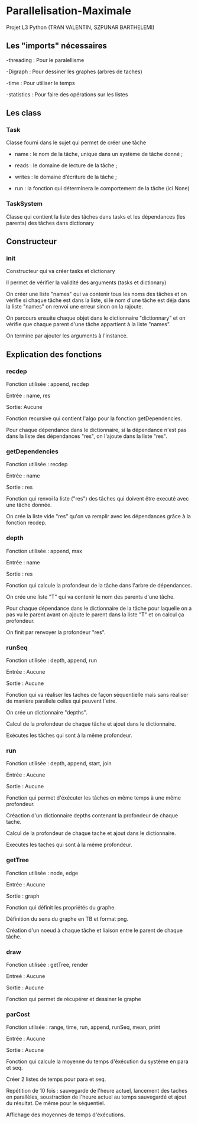 # Parallelisation-Maximale
Projet L3 Python (TRAN VALENTIN, SZPUNAR BARTHELEMI)

## Les "imports" nécessaires

-threading : Pour le paralellisme 

-Digraph : Pour dessiner les graphes (arbres de taches)

-time : Pour utiliser le temps 

-statistics : Pour faire des opérations sur les listes

## Les class

### Task
Classe fourni dans le sujet qui permet de créer une tâche

- name : le nom de la tâche, unique dans un système de tâche donné ;

- reads : le domaine de lecture de la tâche ;

- writes : le domaine d’écriture de la tâche ;

- run : la fonction qui déterminera le comportement de la tâche (ici None)

### TaskSystem
Classe qui contient la liste des tâches dans tasks 
et les dépendances (les parents) des tâches dans dictionary

## Constructeur

### __init__
Constructeur qui va créer tasks et dictionary

Il permet de vérifier la validité des arguments (tasks et dictionary)

On créer une liste "names" qui va contenir tous les noms des tâches et on vérifie si chaque tâche est dans la liste,
si le nom d'une tâche est déja dans la liste "names" on renvoi une erreur sinon on la rajoute.

On parcours ensuite chaque objet dans le dictionnaire "dictionnary" et on vérifie que chaque parent d'une tâche appartient à la liste "names".

On termine par ajouter les arguments à l'instance.

## Explication des fonctions

### recdep
Fonction utilisée : append, recdep


Entrée : name, res


Sortie: Aucune



Fonction recursive qui contient l'algo pour la fonction getDependencies.

Pour chaque dépendance dans le dictionnaire, si la dépendance n'est pas dans la liste des dépendances "res", 
on l'ajoute dans la liste "res".

### getDependencies
Fonction utilisée : recdep


Entrée : name


Sortie : res



Fonction qui renvoi la liste ("res") des tâches qui doivent être executé avec une tâche donnée.

On crée la liste vide "res" qu'on va remplir avec les dépendances grâce à la fonction recdep.

### depth
Fonction utilisée : append, max

Entrée : name

Sortie : res

Fonction qui calcule la profondeur de la tâche dans l'arbre de dépendances.

On crée une liste "T" qui va contenir le nom des parents d'une tâche.

Pour chaque dépendance dans le dictionnaire de la tâche pour laquelle on a pas vu le parent avant
on ajoute le parent dans la liste "T" et on calcul ça profondeur.

On finit par renvoyer la profondeur "res".

### runSeq
Fonction utilisée : depth, append, run


Entrée : Aucune


Sortie : Aucune



Fonction qui va réaliser les taches de façon séquentielle mais sans réaliser de manière parallele celles qui peuvent l'etre.

On crée un dictionnaire "depths".

Calcul de la profondeur de chaque tâche et ajout dans le dictionnaire.

Exécutes les tâches qui sont à la même profondeur.

### run
Fonction utilisée : depth, append, start, join


Entrée : Aucune


Sortie : Aucune



Fonction qui permet d'éxécuter les tâches en même temps à une même profondeur.


Créaction d'un dictionnaire depths contenant la profondeur de chaque tache.


Calcul de la profondeur de chaque tache et ajout dans le dictionnaire.


Executes les taches qui sont à la même profondeur.


### getTree
Fonction utilisée :  node, edge


Entrée : Aucune


Sortie : graph


Fonction qui définit les propriétés du graphe.


Définition du sens du graphe en TB et format png.


Création d'un noeud à chaque tâche et liaison entre le parent de chaque tâche.


### draw
Fonction utilisée : getTree, render


Entreé : Aucune


Sortie : Aucune


Fonction qui permet de récupérer et dessiner le graphe


### parCost 
Fonction utlisée : range, time, run, append, runSeq, mean, print


Entrée : Aucune


Sortie : Aucune


Fonction qui calcule la moyenne du temps d'éxécution du système en para et seq.


Créer 2 listes de temps pour para et seq.


Repétition de 10 fois : sauvegarde de l'heure actuel, lancement des taches en parallèles, soustraction de l'heure actuel au temps sauvegardé et ajout du résultat. De même pour le séquentiel.


Affichage des moyennes de temps d'éxécutions.



